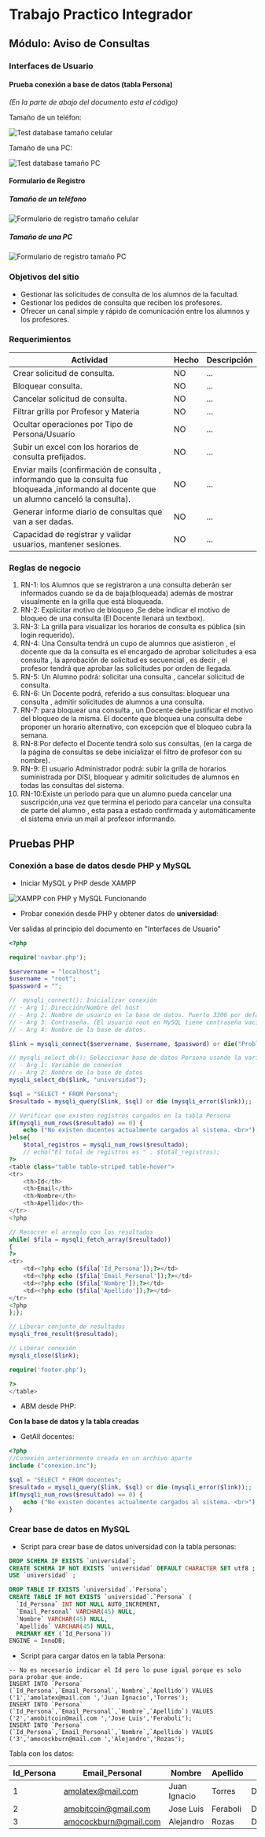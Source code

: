 # Trabajo Practico Integrador

## Módulo: Aviso de Consultas

### Interfaces de Usuario

#### Prueba conexión a base de datos (tabla Persona)
*(En la parte de abajo del documento esta el código)*

Tamaño de un teléfon:

![Test database tamaño celular](img/ExtraSmallTestDatabase.png)

Tamaño de una PC:

![Test database tamaño PC](img/ExtraLargeTestDatabase.png)

#### Formulario de Registro

#####  Tamaño de un teléfono

![Formulario de registro tamaño celular](img/ExtraSmallRegistro.png)

#####  Tamaño de una PC

![Formulario de registro tamaño PC](img/ExtraLargeRegistro.png)

### Objetivos del sitio
- Gestionar las solicitudes de consulta de los alumnos de la facultad.
- Gestionar los pedidos de consulta que reciben los profesores.
- Ofrecer un canal simple y rápido de comunicación entre los alumnos y los profesores.

### Requerimientos

Actividad | Hecho | Descripción
--|--|--
Crear solicitud de consulta.| NO | ...
Bloquear consulta. | NO | ...
Cancelar solicitud de consulta.| NO | ...
Filtrar grilla por Profesor y Materia| NO | ...
Ocultar operaciones por Tipo de Persona/Usuario| NO | ...
Subir un excel con los horarios de consulta prefijados.| NO | ...
Enviar mails (confirmación de consulta , informando que la consulta fue bloqueada ,informando al docente que un alumno canceló la consulta). | NO | ...
Generar informe diario de consultas que van a ser dadas.| NO | ...
Capacidad de registrar y validar usuarios, mantener sesiones.| NO | ...

### Reglas de negocio

1. RN-1: los Alumnos que se registraron a una consulta deberán ser informados cuando se da de baja(bloqueada) además de mostrar visualmente en la grilla que está bloqueada.
2. RN-2: Explicitar motivo de bloqueo ,Se debe indicar el motivo de bloqueo de una consulta (El Docente llenará un textbox).
3. RN-3: La grilla para visualizar los horarios de consulta es pública (sin login requerido).
4. RN-4: Una Consulta tendrá un cupo de alumnos que asistieron , el docente que da la consulta es el encargado de aprobar solicitudes a esa consulta , la aprobación de solicitud es secuencial , es decir , el profesor tendrá que aprobar las solicitudes por orden de llegada.
5. RN-5: Un Alumno podrá: solicitar una consulta , cancelar solicitud de consulta.
6. RN-6: Un Docente podrá, referido a sus consultas: bloquear una consulta , admitir solicitudes de alumnos a una consulta.
7. RN-7: para bloquear una consulta , un Docente debe justificar el motivo del bloqueo de la misma. El docente que bloquea una consulta debe proponer un horario alternativo, con excepción que el bloqueo cubra la semana.
8. RN-8:Por defecto el Docente tendrá solo sus consultas, (en la carga de la página de consultas se debe inicializar el filtro de profesor con su nombre).
9. RN-9: El usuario Administrador podrá: subir la grilla de horarios suministrada por DISI, bloquear y admitir solicitudes de alumnos en todas las consultas del sistema.
10. RN-10:Existe un periodo para que un alumno pueda cancelar una suscripción,una vez que termina el periodo para cancelar una consulta de parte del alumno , esta pasa a estado confirmada y automáticamente el sistema envía un mail al profesor informando.

## Pruebas PHP

###  Conexión a base de datos desde PHP y MySQL

- Iniciar MySQL y PHP  desde XAMPP

![XAMPP con PHP y MySQL Funcionando](img/xampp.png)

- Probar conexión desde PHP y obtener datos de **universidad**:

Ver salidas al principio del documento en "Interfaces de Usuario"

```php
<?php

require('navbar.php');

$servername = "localhost";
$username = "root";
$password = "";

//  mysqli_connect(): Inicializar conexión
// - Arg 1: Dirección/Nombre del host
// - Arg 2: Nombre de usuario en la base de datos. Puerto 3306 por default.
// - Arg 3: Contraseña. (El usuario root en MySQL tiene contraseña vacía)
// - Arg 4: Nombre de la base de datos.

$link = mysqli_connect($servername, $username, $password) or die("Problemas de conexión a la base de datos");

// mysqli_select_db(): Seleccionar base de datos Persona usando la variable creada antes "$link"
// - Arg 1: Variable de conexión
// - Arg 2: Nombre de la base de datos
mysqli_select_db($link, "universidad");

$sql = "SELECT * FROM Persona";
$resultado = mysqli_query($link, $sql) or die (mysqli_error($link));;

// Verificar que existen registros cargados en la tabla Persona
if(mysqli_num_rows($resultado) == 0) {
    echo ("No existen docentes actualmente cargados al sistema. <br>");
}else{
    $total_registros = mysqli_num_rows($resultado);
    // echo("El total de registros es " . $total_registros);
?>
<table class="table table-striped table-hover">
<tr>    
    <th>Id</th>
    <th>Email</th>
    <th>Nombre</th>
    <th>Apellido</th>
</tr>
<?php

// Recorrer el arreglo con los resultados
while( $fila = mysqli_fetch_array($resultado))
{
?>
<tr>
    <td><?php echo ($fila['Id_Persona']);?></td>
    <td><?php echo ($fila['Email_Personal']);?></td>
    <td><?php echo ($fila['Nombre']);?></td>
    <td><?php echo ($fila['Apellido']);?></td>
</tr>
<?php
};};

// Liberar conjunto de resultados
mysqli_free_result($resultado);

// Liberar conexión
mysqli_close($link);

require('footer.php');

?>
</table>

```

- ABM desde PHP:

**Con la base de datos y la tabla creadas**

- GetAll docentes:

~~~php
<?php
//Conexión anteriormente creada en un archivo aparte
include ("conexion.inc");

$sql = "SELECT * FROM docentes";
$resultado = mysqli_query($link, $sql) or die (mysqli_error($link));;
if(mysqli_num_rows($resultado) == 0) {
    echo ("No existen docentes actualmente cargados al sistema. <br>");
}
~~~

### Crear  base de datos en MySQL

- Script para crear base de datos universidad con la tabla personas:
```sql
DROP SCHEMA IF EXISTS `universidad`;
CREATE SCHEMA IF NOT EXISTS `universidad` DEFAULT CHARACTER SET utf8 ;
USE `universidad` ;

DROP TABLE IF EXISTS `universidad`.`Persona`;
CREATE TABLE IF NOT EXISTS `universidad`.`Persona` (
  `Id_Persona` INT NOT NULL AUTO_INCREMENT,
  `Email_Personal` VARCHAR(45) NULL,
  `Nombre` VARCHAR(45) NULL,
  `Apellido` VARCHAR(45) NULL,
  PRIMARY KEY (`Id_Persona`))
ENGINE = InnoDB;
```

- Script para cargar datos en la tabla Persona:

```
-- No es necesario indicar el Id pero lo puse igual porque es solo para probar que ande.
INSERT INTO `Persona` (`Id_Persona`,`Email_Personal`,`Nombre`,`Apellido`) VALUES ('1','amolatex@mail.com ','Juan Ignacio','Torres');
INSERT INTO `Persona` (`Id_Persona`,`Email_Personal`,`Nombre`,`Apellido`) VALUES ('2','amobitcoin@mail.com ','Jose Luis','Feraboli');
INSERT INTO `Persona` (`Id_Persona`,`Email_Personal`,`Nombre`,`Apellido`) VALUES ('3','amocockburn@mail.com ','Alejandro','Rozas');
```
Tabla con los datos:

Id_Persona | Email_Personal | Nombre | Apellido | Tipo
--|--|--|--|--
1| amolatex@mail.com | Juan Ignacio | Torres | Docente
2| amobitcoin@gmail.com| Jose Luis | Feraboli | Docente
3| amocockburn@gmail.com| Alejandro | Rozas | Docente
